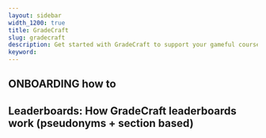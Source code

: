 ```yaml
---
layout: sidebar
width_1200: true
title: GradeCraft
slug: gradecraft
description: Get started with GradeCraft to support your gameful course
keyword:
---
```

## ONBOARDING how to

## Leaderboards: How GradeCraft leaderboards work (pseudonyms + section based)
